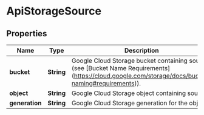 
# ApiStorageSource

## Properties
Name | Type | Description | Notes
------------ | ------------- | ------------- | -------------
**bucket** | **String** | Google Cloud Storage bucket containing source (see [Bucket Name Requirements] (https://cloud.google.com/storage/docs/bucket-naming#requirements)). |  [optional]
**object** | **String** | Google Cloud Storage object containing source. |  [optional]
**generation** | **String** | Google Cloud Storage generation for the object. |  [optional]



